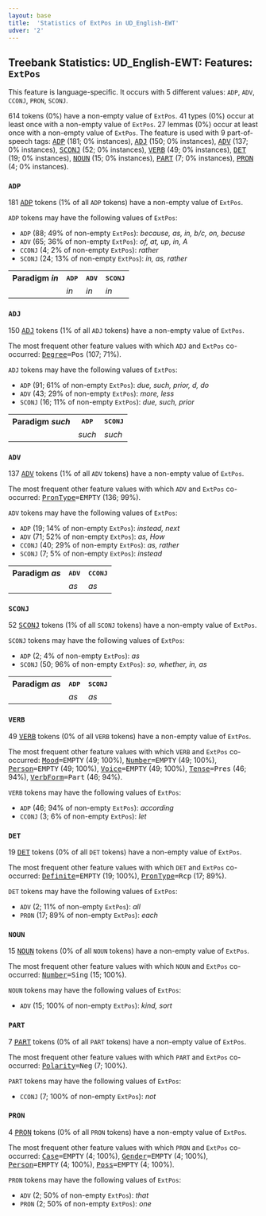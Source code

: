 ```yaml
---
layout: base
title:  'Statistics of ExtPos in UD_English-EWT'
udver: '2'
---
```


## Treebank Statistics: UD_English-EWT: Features: `ExtPos`

This feature is language-specific.
It occurs with 5 different values: `ADP`, `ADV`, `CCONJ`, `PRON`, `SCONJ`.

614 tokens (0%) have a non-empty value of `ExtPos`.
41 types (0%) occur at least once with a non-empty value of `ExtPos`.
27 lemmas (0%) occur at least once with a non-empty value of `ExtPos`.
The feature is used with 9 part-of-speech tags: <tt><a href="en_ewt-pos-ADP.html">ADP</a></tt> (181; 0% instances), <tt><a href="en_ewt-pos-ADJ.html">ADJ</a></tt> (150; 0% instances), <tt><a href="en_ewt-pos-ADV.html">ADV</a></tt> (137; 0% instances), <tt><a href="en_ewt-pos-SCONJ.html">SCONJ</a></tt> (52; 0% instances), <tt><a href="en_ewt-pos-VERB.html">VERB</a></tt> (49; 0% instances), <tt><a href="en_ewt-pos-DET.html">DET</a></tt> (19; 0% instances), <tt><a href="en_ewt-pos-NOUN.html">NOUN</a></tt> (15; 0% instances), <tt><a href="en_ewt-pos-PART.html">PART</a></tt> (7; 0% instances), <tt><a href="en_ewt-pos-PRON.html">PRON</a></tt> (4; 0% instances).

### `ADP`

181 <tt><a href="en_ewt-pos-ADP.html">ADP</a></tt> tokens (1% of all `ADP` tokens) have a non-empty value of `ExtPos`.

`ADP` tokens may have the following values of `ExtPos`:

* `ADP` (88; 49% of non-empty `ExtPos`): <em>because, as, in, b/c, on, becuse</em>
* `ADV` (65; 36% of non-empty `ExtPos`): <em>of, at, up, in, A</em>
* `CCONJ` (4; 2% of non-empty `ExtPos`): <em>rather</em>
* `SCONJ` (24; 13% of non-empty `ExtPos`): <em>in, as, rather</em>

<table>
  <tr><th>Paradigm <i>in</i></th><th><tt>ADP</tt></th><th><tt>ADV</tt></th><th><tt>SCONJ</tt></th></tr>
  <tr><td><tt></tt></td><td><em>in</em></td><td><em>in</em></td><td><em>in</em></td></tr>
</table>

### `ADJ`

150 <tt><a href="en_ewt-pos-ADJ.html">ADJ</a></tt> tokens (1% of all `ADJ` tokens) have a non-empty value of `ExtPos`.

The most frequent other feature values with which `ADJ` and `ExtPos` co-occurred: <tt><a href="en_ewt-feat-Degree.html">Degree</a></tt><tt>=Pos</tt> (107; 71%).

`ADJ` tokens may have the following values of `ExtPos`:

* `ADP` (91; 61% of non-empty `ExtPos`): <em>due, such, prior, d, do</em>
* `ADV` (43; 29% of non-empty `ExtPos`): <em>more, less</em>
* `SCONJ` (16; 11% of non-empty `ExtPos`): <em>due, such, prior</em>

<table>
  <tr><th>Paradigm <i>such</i></th><th><tt>ADP</tt></th><th><tt>SCONJ</tt></th></tr>
  <tr><td><tt></tt></td><td><em>such</em></td><td><em>such</em></td></tr>
</table>

### `ADV`

137 <tt><a href="en_ewt-pos-ADV.html">ADV</a></tt> tokens (1% of all `ADV` tokens) have a non-empty value of `ExtPos`.

The most frequent other feature values with which `ADV` and `ExtPos` co-occurred: <tt><a href="en_ewt-feat-PronType.html">PronType</a></tt><tt>=EMPTY</tt> (136; 99%).

`ADV` tokens may have the following values of `ExtPos`:

* `ADP` (19; 14% of non-empty `ExtPos`): <em>instead, next</em>
* `ADV` (71; 52% of non-empty `ExtPos`): <em>as, How</em>
* `CCONJ` (40; 29% of non-empty `ExtPos`): <em>as, rather</em>
* `SCONJ` (7; 5% of non-empty `ExtPos`): <em>instead</em>

<table>
  <tr><th>Paradigm <i>as</i></th><th><tt>ADV</tt></th><th><tt>CCONJ</tt></th></tr>
  <tr><td><tt></tt></td><td><em>as</em></td><td><em>as</em></td></tr>
</table>

### `SCONJ`

52 <tt><a href="en_ewt-pos-SCONJ.html">SCONJ</a></tt> tokens (1% of all `SCONJ` tokens) have a non-empty value of `ExtPos`.

`SCONJ` tokens may have the following values of `ExtPos`:

* `ADP` (2; 4% of non-empty `ExtPos`): <em>as</em>
* `SCONJ` (50; 96% of non-empty `ExtPos`): <em>so, whether, in, as</em>

<table>
  <tr><th>Paradigm <i>as</i></th><th><tt>ADP</tt></th><th><tt>SCONJ</tt></th></tr>
  <tr><td><tt></tt></td><td><em>as</em></td><td><em>as</em></td></tr>
</table>

### `VERB`

49 <tt><a href="en_ewt-pos-VERB.html">VERB</a></tt> tokens (0% of all `VERB` tokens) have a non-empty value of `ExtPos`.

The most frequent other feature values with which `VERB` and `ExtPos` co-occurred: <tt><a href="en_ewt-feat-Mood.html">Mood</a></tt><tt>=EMPTY</tt> (49; 100%), <tt><a href="en_ewt-feat-Number.html">Number</a></tt><tt>=EMPTY</tt> (49; 100%), <tt><a href="en_ewt-feat-Person.html">Person</a></tt><tt>=EMPTY</tt> (49; 100%), <tt><a href="en_ewt-feat-Voice.html">Voice</a></tt><tt>=EMPTY</tt> (49; 100%), <tt><a href="en_ewt-feat-Tense.html">Tense</a></tt><tt>=Pres</tt> (46; 94%), <tt><a href="en_ewt-feat-VerbForm.html">VerbForm</a></tt><tt>=Part</tt> (46; 94%).

`VERB` tokens may have the following values of `ExtPos`:

* `ADP` (46; 94% of non-empty `ExtPos`): <em>according</em>
* `CCONJ` (3; 6% of non-empty `ExtPos`): <em>let</em>

### `DET`

19 <tt><a href="en_ewt-pos-DET.html">DET</a></tt> tokens (0% of all `DET` tokens) have a non-empty value of `ExtPos`.

The most frequent other feature values with which `DET` and `ExtPos` co-occurred: <tt><a href="en_ewt-feat-Definite.html">Definite</a></tt><tt>=EMPTY</tt> (19; 100%), <tt><a href="en_ewt-feat-PronType.html">PronType</a></tt><tt>=Rcp</tt> (17; 89%).

`DET` tokens may have the following values of `ExtPos`:

* `ADV` (2; 11% of non-empty `ExtPos`): <em>all</em>
* `PRON` (17; 89% of non-empty `ExtPos`): <em>each</em>

### `NOUN`

15 <tt><a href="en_ewt-pos-NOUN.html">NOUN</a></tt> tokens (0% of all `NOUN` tokens) have a non-empty value of `ExtPos`.

The most frequent other feature values with which `NOUN` and `ExtPos` co-occurred: <tt><a href="en_ewt-feat-Number.html">Number</a></tt><tt>=Sing</tt> (15; 100%).

`NOUN` tokens may have the following values of `ExtPos`:

* `ADV` (15; 100% of non-empty `ExtPos`): <em>kind, sort</em>

### `PART`

7 <tt><a href="en_ewt-pos-PART.html">PART</a></tt> tokens (0% of all `PART` tokens) have a non-empty value of `ExtPos`.

The most frequent other feature values with which `PART` and `ExtPos` co-occurred: <tt><a href="en_ewt-feat-Polarity.html">Polarity</a></tt><tt>=Neg</tt> (7; 100%).

`PART` tokens may have the following values of `ExtPos`:

* `CCONJ` (7; 100% of non-empty `ExtPos`): <em>not</em>

### `PRON`

4 <tt><a href="en_ewt-pos-PRON.html">PRON</a></tt> tokens (0% of all `PRON` tokens) have a non-empty value of `ExtPos`.

The most frequent other feature values with which `PRON` and `ExtPos` co-occurred: <tt><a href="en_ewt-feat-Case.html">Case</a></tt><tt>=EMPTY</tt> (4; 100%), <tt><a href="en_ewt-feat-Gender.html">Gender</a></tt><tt>=EMPTY</tt> (4; 100%), <tt><a href="en_ewt-feat-Person.html">Person</a></tt><tt>=EMPTY</tt> (4; 100%), <tt><a href="en_ewt-feat-Poss.html">Poss</a></tt><tt>=EMPTY</tt> (4; 100%).

`PRON` tokens may have the following values of `ExtPos`:

* `ADV` (2; 50% of non-empty `ExtPos`): <em>that</em>
* `PRON` (2; 50% of non-empty `ExtPos`): <em>one</em>

